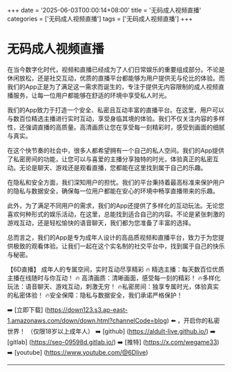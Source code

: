 +++
date = '2025-06-03T00:00:14+08:00'
title = '无码成人视频直播'
categories = ['无码成人视频直播']
tags = ['无码成人视频直播']
+++

# 无码成人视频直播

在当今数字化时代，视频和直播已经成为了人们日常娱乐的重要组成部分。不论是休闲放松，还是社交互动，优质的直播平台都能够为用户提供无与伦比的体验。而我们的App正是为了满足这一需求而诞生的，专注于提供无内容限制的成人视频直播服务，让每一位用户都能够在舒适的环境中享受私人时光。

我们的App致力于打造一个安全、私密且互动丰富的直播平台。在这里，用户可以与数百位精选主播进行实时互动，享受身临其境的体验。我们不仅关注内容的多样性，还强调直播的高质量。高清画质让您在享受每一刻精彩时，感受到画面的细腻与真实。

在这个快节奏的社会中，很多人都希望拥有一个自己的私人空间。我们的App提供了私密房间的功能，让您可以与喜爱的主播分享独特的时光，体验真正的私密互动。无论是聊天、游戏还是观看直播，您都能在这里找到属于自己的乐趣。

在隐私和安全方面，我们深知用户的担忧。我们的平台秉持着最高标准来保护用户的隐私与数据安全，确保每一位用户都能在安心的环境中畅享直播带来的乐趣。

此外，为了满足不同用户的需求，我们的App还提供了多样化的互动玩法。无论您喜欢何种形式的娱乐活动，在这里，总能找到适合自己的内容。不论是紧张刺激的游戏互动，还是轻松愉快的语音聊天，我们都为您准备了丰富的选择。

总而言之，我们的App是专为成年人设计的高品质视频和直播平台，致力于为您提供极致的观看体验。让我们一起在这个实名制的社交平台中，找到属于自己的快乐与秘密。

【6D直播】
成年人的专属空间，实时互动尽享精彩
🔥 精选主播：每天数百位优质主播在线随时与你互动！
🔥 高清画质：清晰画面，感受每一刻的精彩！
🔥多样化玩法：语音聊天、游戏互动，刺激无穷！
🔥私密房间：独享专属时光，体验真实的私密体验！
🔥安全保障：隐私与数据安全，我们承诺严格保护！

➡️ [立即下载] (https://down123.s3.ap-east-1.amazonaws.com/down/down.html?channelCode=blog) ⬅️ ，开启你的私密世界！
（仅限18岁以上成年人）
➡️ [github] (https://aldult-live.github.io/)
➡️ [gitlab] (https://seo-09598d.gitlab.io/)
➡️ [推特] (https://x.com/wegame33)
➡️ [youtube] (https://www.youtube.com/@6Dlive)

---
